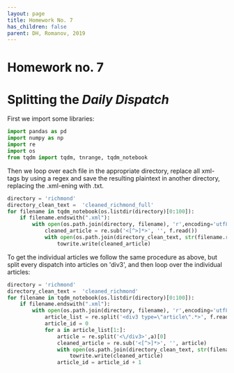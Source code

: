 ```yaml
---
layout: page
title: Homework No. 7
has_children: false
parent: DH, Romanov, 2019
---
```



# Homework no. 7

# Splitting the *Daily Dispatch*
First we import some libraries:

```python
import pandas as pd
import numpy as np
import re
import os
from tqdm import tqdm, tnrange, tqdm_notebook

```

Then we loop over each file in the appropriate directory, replace all xml-tags by using a regex and save the resulting plaintext in another directory, replacing the .xml-ening with .txt.

```python
directory = 'richmond'
directory_clean_text =  'cleaned_richmond_full'
for filename in tqdm_notebook(os.listdir(directory)[0:100]):
    if filename.endswith(".xml"): 
        with open(os.path.join(directory, filename), 'r',encoding='utf8') as f:
            cleaned_article = re.sub('<[^>]*>', '', f.read())
            with open(os.path.join(directory_clean_text, str(filename.replace('.xml','.txt'))), 'w',encoding='utf8') as towrite:
                towrite.write(cleaned_article)
```

To get the individual articles we follow the same procedure as above, but split every dispatch into articles on 'div3', and then loop over the individual articles:

```python
directory = 'richmond'
directory_clean_text =  'cleaned_richmond'
for filename in tqdm_notebook(os.listdir(directory)[0:100]):
    if filename.endswith(".xml"): 
        with open(os.path.join(directory, filename), 'r',encoding='utf8') as f:
            article_list = re.split('<div3 type=\"article\".*>', f.read())
            article_id = 0
            for a in article_list[1:]:
                article = re.split('<\/div3>',a)[0]
                cleaned_article = re.sub('<[^>]*>', '', article)
                with open(os.path.join(directory_clean_text, str(filename.replace('.xml','') +'_'+ str(article_id)+'.txt')), 'w',encoding='utf8') as towrite:
                    towrite.write(cleaned_article)
                article_id = article_id + 1
```